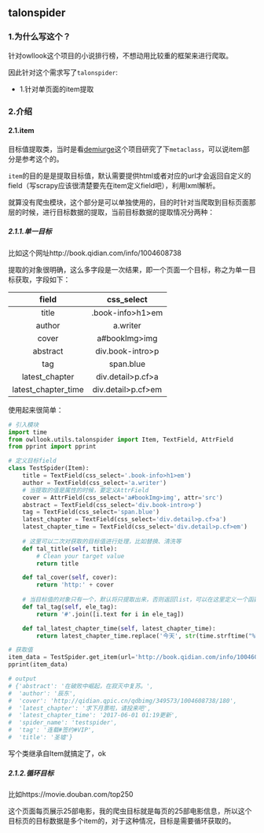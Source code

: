 ## talonspider

### 1.为什么写这个？

针对owllook这个项目的小说排行榜，不想动用比较重的框架来进行爬取。

因此针对这个需求写了`talonspider`:

- 1.针对单页面的item提取

### 2.介绍

#### 2.1.item

目标值提取类，当时是看[demiurge](https://github.com/matiasb/demiurge)这个项目研究了下`metaclass`，可以说item部分是参考这个的。

`item`的目的是是提取目标值，默认需要提供html或者对应的url才会返回自定义的field（写scrapy应该很清楚要先在item定义field吧），利用lxml解析。

就算没有爬虫模块，这个部分是可以单独使用的，目的时针对当爬取到目标页面那层的时候，进行目标数据的提取，当前目标数据的提取情况分两种：

##### 2.1.1.单一目标

比如这个网址http://book.qidian.com/info/1004608738

提取的对象很明确，这么多字段是一次结果，即一个页面一个目标，称之为单一目标获取，字段如下：

|        field        |     css_select     |
| :-----------------: | :----------------: |
|        title        |  .book-info>h1>em  |
|       author        |      a.writer      |
|        cover        |   a#bookImg>img    |
|      abstract       |  div.book-intro>p  |
|         tag         |     span.blue      |
|   latest_chapter    | div.detail>p.cf>a  |
| latest_chapter_time | div.detail>p.cf>em |

使用起来很简单：

```python
# 引入模块
import time
from owllook.utils.talonspider import Item, TextField, AttrField
from pprint import pprint

# 定义目标field
class TestSpider(Item):
    title = TextField(css_select='.book-info>h1>em')
    author = TextField(css_select='a.writer')
    # 当提取的值是属性的时候，要定义AttrField
    cover = AttrField(css_select='a#bookImg>img', attr='src')
    abstract = TextField(css_select='div.book-intro>p')
    tag = TextField(css_select='span.blue')
    latest_chapter = TextField(css_select='div.detail>p.cf>a')
    latest_chapter_time = TextField(css_select='div.detail>p.cf>em')
	
    # 这里可以二次对获取的目标值进行处理，比如替换、清洗等
    def tal_title(self, title):
        # Clean your target value
        return title

    def tal_cover(self, cover):
        return 'http:' + cover
	
    # 当目标值的对象只有一个，默认将只提取出来，否则返回list，可以在这里定义一个函数进行循环提取
    def tal_tag(self, ele_tag):
        return '#'.join([i.text for i in ele_tag])

    def tal_latest_chapter_time(self, latest_chapter_time):
        return latest_chapter_time.replace('今天', str(time.strftime("%Y-%m-%d ", time.localtime())))

# 获取值
item_data = TestSpider.get_item(url='http://book.qidian.com/info/1004608738')
pprint(item_data)

# output
# {'abstract': '在破败中崛起，在寂灭中复苏。',
#  'author': '辰东',
#  'cover': 'http://qidian.qpic.cn/qdbimg/349573/1004608738/180',
#  'latest_chapter': '求下月票啦，请投来吧',
#  'latest_chapter_time': '2017-06-01 01:19更新',
#  'spider_name': 'testspider',
#  'tag': '连载#签约#VIP',
#  'title': '圣墟'}
```

写个类继承自Item就搞定了，ok

##### 2.1.2.循环目标

比如https://movie.douban.com/top250

这个页面每页展示25部电影，我的爬虫目标就是每页的25部电影信息，所以这个目标页的目标数据是多个item的，对于这种情况，目标是需要循环获取的。